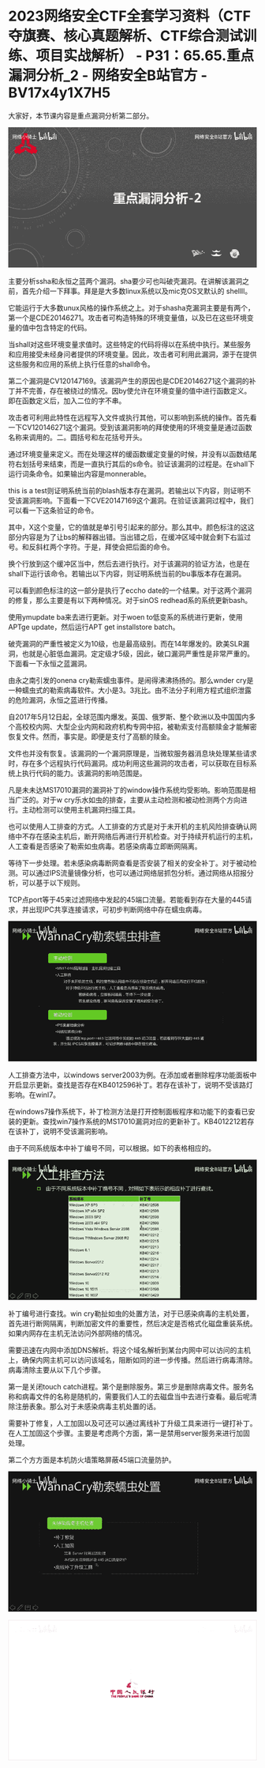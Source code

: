 # 2023网络安全CTF全套学习资料（CTF夺旗赛、核心真题解析、CTF综合测试训练、项目实战解析） - P31：65.65.重点漏洞分析_2 - 网络安全B站官方 - BV17x4y1X7H5

大家好，本节课内容是重点漏洞分析第二部分。

![](img/5cd735cc3892ab76e51d8ad51be1ae1a_1.png)

主要分析ssha和永恒之蓝两个漏洞。sha要少可也叫破壳漏洞。在讲解该漏洞之前，首先介绍一下拜事。拜是是大多数linux系统以及mic克OS叉默认的 shellll。

它能运行于大多数unux风格的操作系统之上。对于shasha克漏洞主要是有两个，第一个是CDE20146271。攻击者可构造特殊的环境变量值，以及已在这些环境变量的值中包含特定的代码。

当shall对这些环境变量求值时。这些特定的代码将得以在系统中执行。某些服务和应用接受未经身问者提供的环境变量。因此，攻击者可利用此漏洞，源于在提供这些服务和应用的系统上执行任意的shall命令。

第二个漏洞是CV120147169。该漏洞产生的原因也是CDE20146271这个漏洞的补丁并不完善，存在被绕过的情况。因by使允许在环境变量的值中进行函数定义。即在函数定义后，加入二位的字不串。

攻击者可利用此特性在远程写入文件或执行其他，可以影响到系统的操作。首先看一下CV120146271这个漏洞。受到该漏洞影响的拜使使用的环境变量是通过函数名称来调用的。二。圆括号和左花括号开头。

通过环境变量来定义。而在处理这样的缓函数缓定变量的时候，并没有以函数结尾符右划括号来结束，而是一直执行其后的s命令。验证该漏洞的过程是。在shall下运行词条命令。如果输出内容是monnerable。

this is a test则证明系统当前的blash版本存在漏洞。若输出以下内容，则证明不受该漏洞影响。下面看一下CVE20147169这个漏洞。在验证该漏洞过程中，我们可以看一下这条验证的命令。

其中，X这个变量，它的值就是单引号引起来的部分。那么其中。颜色标注的这这部分内容是为了让bs的解释器出错。当出错之后，在缓冲区域中就会剩下右监过号。和反斜杠两个字符。于是，拜使会把后面的命令。

换个行放到这个缓冲区当中，然后去进行执行。对于该漏洞的验证方法，也是在shall下运行该命令。若输出以下内容，则证明系统当前的bu事版本存在漏洞。

可以看到颜色标注的这一部分是执行了eccho date的一个结果。对于这两个漏洞的修复，那么主要是有以下两种情况。对于sinOS redhead系的系统更新bash。

使用ymupdate ba来去进行更新。对于woen to低变系的系统进行更新，使用APTge update，然后运行APT get installstore batch。

破壳漏洞的严重性被定义为10级，也是最高级别。而在14年爆发的。欧美SLR漏洞，也就是心脏低血漏洞。定定级才5级，因此，破口漏洞严重性是非常严重的。下面看一下永恒之蓝漏洞。

由永之南引发的onena cry勒索蠕虫事件。是闹得沸沸扬扬的。那么wnder cry是一种蠕虫式的勒索病毒软件。大小是3。3兆比。由不法分子利用方程式组织泄露的危险漏洞，永恒之蓝进行传播。

自2017年5月12日起，全球范围内爆发。英国、俄罗斯、整个欧洲以及中国国内多个高校校内网、大型企业内网和政府机构专网中招，被勒索支付高额赎金才能解密恢复文件。然而，事实是。即便是支付了高额的赎金。

文件也并没有恢复。该漏洞的一个漏洞原理是，当微软服务器消息块处理某些请求时，存在多个远程执行代码漏洞。成功利用这些漏洞的攻击者，可以获取在目标系统上执行代码的能力。该漏洞的影响范围是。

凡是未未达MS17010漏洞的漏洞补丁的window操作系统均受影响。影响范围是相当广泛的。对于w cry乐水如虫的排查，主要从主动检测和被动检测两个方向进行。主动检测可以使用主机漏洞扫描工具。

也可以使用人工排查的方式。人工排查的方式是对于未开机的主机风险排查确认网络中不存在感染主机后，断开网络后再进行开机检查。对于持续开机运行的主机，人工查看是否感染了勒索如虫病毒。若感染病毒立即断网隔离。

等待下一步处理。若未感染病毒断网查看是否安装了相关的安全补丁。对于被动检测。可以通过IPS流量镜像分析，也可以通过网络层抓包分析。通过网络从招报分析，可以基于以下规则。

TCP点port等于45来过滤网络中发起的45端口流量。若能看到存在大量的445请求，并出现IPC共享连接请求，可初步判断网络中存在蠕虫病毒。



![](img/5cd735cc3892ab76e51d8ad51be1ae1a_3.png)

人工排查方法中，以windows server2003为例。在添加或者删除程序功能面板中开启显示更新。查找是否存在KB4012596补丁。若存在该补丁，说明不受该路灯影响。在winI7。

在windows7操作系统下，补丁检测方法是打开控制面板程序和功能下的查看已安装的更新。查找win7操作系统的MS17010漏洞对应的更新补丁。KB4012212若存在该补丁，说明不受该漏洞影响。

由于不同系统版本中补丁编号不同，可以根据。如下的表格相应的。

![](img/5cd735cc3892ab76e51d8ad51be1ae1a_5.png)

补丁编号进行查找。win cry勒扯如虫的处置方法，对于已感染病毒的主机处置，首先进行断网隔离，判断加密文件的重要性，然后决定是否格式化磁盘重装系统。如果内网存在主机无法访问外部网络的情况。

需要迅速在内网中添加DNS解析。将这个域名解析到某台内网中可以访问的主机上，确保内网主机可以访问该域名，阻断如同的进一步传播。然后进行病毒清除。病毒清除主要从以下几个步骤。

第一是关闭touch catch进程。第个是删除服务。第三步是删除病毒文件。服务名称和病毒文件的名称是随机的，需要我们人工的去磁盘当中去进行查看。最后呢清除注册表象。那么对于未感染病毒主机处置的话。

需要补丁修复，人工加固以及可还可以通过离线补丁升级工具来进行一键打补丁。在人工加固这个步骤。主要是考虑两个方面，第一是禁用server服务来进行加固处理。

第二个方方面是本机防火墙策略屏蔽45端口流量防护。

![](img/5cd735cc3892ab76e51d8ad51be1ae1a_7.png)

![](img/5cd735cc3892ab76e51d8ad51be1ae1a_8.png)